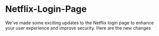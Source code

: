# Netflix-Login-Page
We've made some exciting updates to the Netflix login page to enhance your user experience and improve security. Here are the new changes
